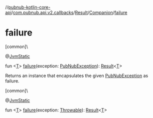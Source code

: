 //[pubnub-kotlin-core-api](../../../../index.md)/[com.pubnub.api.v2.callbacks](../../index.md)/[Result](../index.md)/[Companion](index.md)/[failure](failure.md)

# failure

[common]\

@[JvmStatic](https://kotlinlang.org/api/latest/jvm/stdlib/kotlin-stdlib/kotlin.jvm/-jvm-static/index.html)

fun &lt;[T](failure.md)&gt; [failure](failure.md)(exception: [PubNubException](../../../com.pubnub.api/-pub-nub-exception/index.md)): [Result](../index.md)&lt;[T](failure.md)&gt;

Returns an instance that encapsulates the given [PubNubException](failure.md) as failure.

[common]\

@[JvmStatic](https://kotlinlang.org/api/latest/jvm/stdlib/kotlin-stdlib/kotlin.jvm/-jvm-static/index.html)

fun &lt;[T](failure.md)&gt; [failure](failure.md)(exception: [Throwable](https://kotlinlang.org/api/latest/jvm/stdlib/kotlin-stdlib/kotlin/-throwable/index.html)): [Result](../index.md)&lt;[T](failure.md)&gt;
